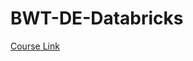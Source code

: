 # BWT-DE-Databricks

[Course Link](https://stdntpartners-my.sharepoint.com/personal/usman_khan_studentambassadors_com/_layouts/15/onedrive.aspx?id=%2Fpersonal%2Fusman%5Fkhan%5Fstudentambassadors%5Fcom%2FDocuments%2F%5B%20freetuts%2Edownload%20%5D%20Udemy%20%2D%20Azure%20Databricks%20%26%20Spark%20Core%20For%20Data%20Engineers%28Python%20%2D%20SQL%29&ga=1)
